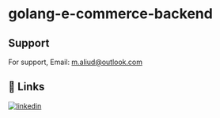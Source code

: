  
# golang-e-commerce-backend 


## Support

For support, Email: m.aliud@outlook.com


## 🔗 Links
[![linkedin](https://img.shields.io/badge/linkedin-0A66C2?style=for-the-badge&logo=linkedin&logoColor=white)](https://www.linkedin.com/in/muhammed-ali-ud-ali76/)
